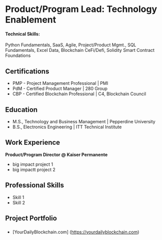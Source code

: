 # Product/Program Lead: Technology Enablement

#### Technical Skills:
Python Fundamentals, SaaS, Agile, Project/Product Mgmt., SQL Fundamentals, Excel Data, Blockchain CeFi/Defi, Solidity Smart Contract Foundations

## Certifications
- PMP - Project Management Professional | PMI
- PdM - Certified Product Manager | 280 Group
- CBP - Certified Blockchain Professional | C4, Blockchain Council

## Education
- M.S., Technology and Business Management | Pepperdine University
- B.S., Electronics Engineering | ITT Technical Institute

## Work Experience
**Product/Program Director @ Kaiser Permanente**
- big impact project 1
- big impactt project 2


## Professional Skills
- Skill 1
- Skill 2

## Project Portfolio
###
- [YourDailyBlockchain.com] (https://yourdailyblockchain.com)
